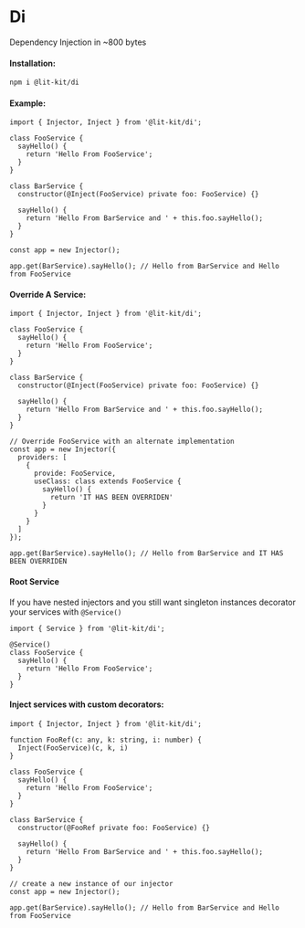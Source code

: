 # Di

Dependency Injection in ~800 bytes

#### Installation:

```BASH
npm i @lit-kit/di
```

#### Example:

```TS
import { Injector, Inject } from '@lit-kit/di';

class FooService {
  sayHello() {
    return 'Hello From FooService';
  }
}

class BarService {
  constructor(@Inject(FooService) private foo: FooService) {}

  sayHello() {
    return 'Hello From BarService and ' + this.foo.sayHello();
  }
}

const app = new Injector();

app.get(BarService).sayHello(); // Hello from BarService and Hello from FooService
```

#### Override A Service:

```TS
import { Injector, Inject } from '@lit-kit/di';

class FooService {
  sayHello() {
    return 'Hello From FooService';
  }
}

class BarService {
  constructor(@Inject(FooService) private foo: FooService) {}

  sayHello() {
    return 'Hello From BarService and ' + this.foo.sayHello();
  }
}

// Override FooService with an alternate implementation
const app = new Injector({
  providers: [
    {
      provide: FooService,
      useClass: class extends FooService {
        sayHello() {
          return 'IT HAS BEEN OVERRIDEN'
        }
      }
    }
  ]
});

app.get(BarService).sayHello(); // Hello from BarService and IT HAS BEEN OVERRIDEN
```

#### Root Service

If you have nested injectors and you still want singleton instances decorator your services with `@Service()`

```TS
import { Service } from '@lit-kit/di';

@Service()
class FooService {
  sayHello() {
    return 'Hello From FooService';
  }
}
```

#### Inject services with custom decorators:

```TS
import { Injector, Inject } from '@lit-kit/di';

function FooRef(c: any, k: string, i: number) {
  Inject(FooService)(c, k, i)
}

class FooService {
  sayHello() {
    return 'Hello From FooService';
  }
}

class BarService {
  constructor(@FooRef private foo: FooService) {}

  sayHello() {
    return 'Hello From BarService and ' + this.foo.sayHello();
  }
}

// create a new instance of our injector
const app = new Injector();

app.get(BarService).sayHello(); // Hello from BarService and Hello from FooService
```
